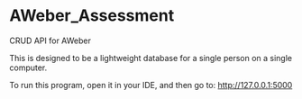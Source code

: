 # AWeber_Assessment
CRUD API for AWeber

This is designed to be a lightweight database for a single person on a single computer.

To run this program, open it in your IDE, and then go to:
http://127.0.0.1:5000
